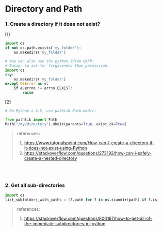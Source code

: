 # Directory and Path

### 1. Create a directory if it does not exist?

[1]
```python
import os
if not os.path.exists('my_folder'):
    os.makedirs('my_folder')

# You can also use the python idiom EAFP: 
# Easier to ask for forgiveness than permission.
import os
try:
    os.makedirs('my_folder')
except OSError as e:
    if e.errno != errno.EEXIST:
        raise
```
[2] 
```python
# On Python ≥ 3.5, use pathlib.Path.mkdir:

from pathlib import Path
Path("/my/directory").mkdir(parents=True, exist_ok=True)
```
> references:
> 1. https://www.tutorialspoint.com/How-can-I-create-a-directory-if-it-does-not-exist-using-Python
> 2. https://stackoverflow.com/questions/273192/how-can-i-safely-create-a-nested-directory

<br><br>
### 2. Get all sub-directories

```python
import os
list_subfolders_with_paths = [f.path for f in os.scandir(path) if f.is_dir()]
```

> references:
> 1. https://stackoverflow.com/questions/800197/how-to-get-all-of-the-immediate-subdirectories-in-python
